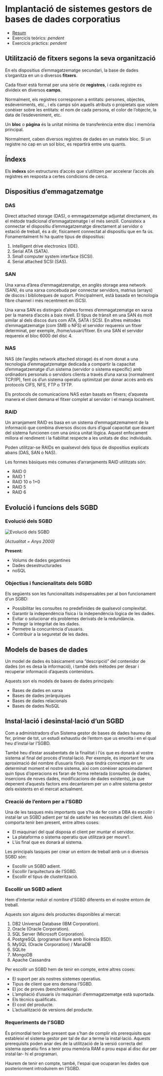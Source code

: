Implantació de sistemes gestors de bases de dades corporatius
=========================

* [Resum](https://gitpitch.com/jrodr236/ABD-UF2/master?p=ImplantacioSGBD)
* Exercicis teòrics: _pendent_
* Exercicis pràctics: _pendent_

Utilització de fitxers segons la seva organització
-------------------------

En els dispositius d’emmagatzematge secundari, la base de dades s’organitza en
un o diversos **fitxers**.

Cada fitxer està format per una sèrie de **registres**, i cada registre es divideix en
diversos **camps**.

Normalment, els registres corresponen a entitats: persones, objectes, esdeveniments, etc., i els camps són aquells atributs o propietats que volem conèixer sobre
les entitats: el nom de cada persona, el color de l’objecte, la data de l’esdeveniment,
etc.

Un **bloc** o **pàgina** és la unitat mínima de transferència entre disc i memòria
principal.

Normalment, caben diversos registres de dades en un mateix bloc. Si un registre
no cap en un sol bloc, es repartirà entre uns quants.



Índexs
----------------------

Els **índexs** són estructures d’accés que s’utilitzen per accelerar l’accés als
registres en resposta a certes condicions de cerca.


Dispositius d’emmagatzematge
--------------------

### DAS

Direct attached storage (DAS), o emmagatzematge adjuntat directament, és el
mètode tradicional d’emmagatzematge i el més senzill. Consisteix a connectar
el dispositiu d’emmagatzematge directament al servidor o estació de treball, és a
dir, físicament connectat al dispositiu que en fa ús.
Fonamentalment hi ha quatre tipus de dispositius:
1. Intelligent drive electronics (IDE).
2. Serial ATA (SATA).
3. Small computer system interface (SCSI).
4. Serial attached SCSI (SAS).



### SAN

Una xarxa d’àrea d’emmagatzematge, en anglès storage area network (SAN),
és una xarxa concebuda per connectar servidors, matrius (arrays) de discos i
biblioteques de suport. Principalment, està basada en tecnologia fibre channel
i més recentment en iSCSI. 

Una xarxa SAN es distingeix d’altres formes d’emmagatzematge en xarxa per la
manera d’accés a baix nivell. El tipus de trànsit en una SAN és molt similar al
dels discos durs com ATA, SATA i SCSI. En altres mètodes d’emmagatzematge
(com SMB o NFS) el servidor requereix un fitxer determinat, per exemple,
/home/usuari/fitxer. En una SAN el servidor requereix el bloc 6000 del disc 4.


### NAS
NAS (de l’anglès network attached storage) és el nom donat a una tecnologia
d’emmagatzematge dedicada a compartir la capacitat d’emmagatzematge d’un
sistema (servidor o sistema específic) amb ordinadors personals o servidors clients a través d’una
xarxa (normalment TCP/IP), fent ús d’un sistema operatiu optimitzat per donar
accés amb els protocols CIFS, NFS, FTP o TFTP.

Els protocols de comunicacions NAS estan basats en fitxers; d’aquesta manera el
client demana el fitxer complet al servidor i el maneja localment.


### RAID

Un arranjament RAID es basa en un sistema
d’emmagatzemament de la informació que combina diversos discos durs d’igual
capacitat que davant del sistema funcionen com una única unitat lògica. Aquest enfocament
millora el rendiment i la fiabilitat respecte a les unitats de disc individuals.

Poden utilitzar-se RAIDs en qualsevol dels tipus de dispositius explicats abans (DAS, SAN o NAS).

Les formes bàsiques més comunes d’arranjaments RAID utilitzats són:

- RAID 0
- RAID 1
- RAID 10 o 1+0
- RAID 5
- RAID 6


Evolució i funcions dels SGBD
-----------------------

### Evolució dels SGBD

![Evolució dels SGBD](https://ioc.xtec.cat/materials/FP/Materials/2251_ASIX/ASIX_2251_M10/web/html/WebContent/u3/media/ic10m10u3_01.png)

_(Actualitat = Anys 2000)_

**Present:**
- Volums de dades gegantines
- Dades desestructurades
- noSQL


### Objectius i funcionalitats dels SGBD

Els següents son les funcionalitats indispensables per al bon funcionament d'un SGBD:
- Possibilitar les consultes no predefinides de qualsevol complexitat.
- Garantir la independència física i la independència lògica de les dades.
- Evitar o solucionar els problemes derivats de la redundància.
- Protegir la integritat de les dades.
- Permetre la concurrència d’usuaris.
- Contribuir a la seguretat de les dades.


Models de bases de dades
-----------------
Un model de dades és bàsicament una “descripció” del
contenidor de dades (on es desa la informació), i també dels mètodes per desar
i recuperar informació d’aquests contenidors.

Aquests son els models de bases de dades principals:

- Bases de dades en xarxa
- Bases de dades jeràrquiques
- Bases de dades relacionals
- Bases de dades NoSQL



Instal·lació i desinstal·lació d’un SGBD
---------------------------

Com a administradors d’un Sistema gestor de bases de dades haureu de fer, primer
de tot, un estudi exhaustiu de l’entorn que us envolta i en el qual heu d’instal·lar
l’SGBD.

També heu d’estar assabentats de la finalitat i l’ús que es donarà al vostre sistema al
final del procés d’instal·lació. Per exemple, és important fer una aproximació del
nombre d’usuaris finals que tindrà connectats en un determinat moment el nostre
sistema, així com conèixer aproximadament quin tipus d’operacions es faran de
forma reiterada (consultes de dades, insercions de noves dades, modificacions de
dades existents), ja que depenent d’aquests factors ens decantarem per un o altre
sistema gestor dels existents en el mercat actualment.


### Creació de l’entorn per a l’SGBD

Una de les tasques més importants que s’ha de fer com a DBA és escollir i instal·lar
un SGBD adient per tal de satisfer les necessitats del client. Això comporta tenir
ben present, entre altres coses:
- El maquinari del qual disposa el client per muntar el servidor.
- La plataforma o sistema operatiu que utilitzarà per moure’l.
- L’ús final que es donarà al sistema.

Les principals tasques per crear un entorn de treball amb un o diversos SGBD són:
- Escollir un SGBD adient.
- Escollir l’arquitectura de l’SGBD.
- Escollir el tipus de clusterització.

### Escollir un SGBD adient

Hem d’intentar reduir el nombre d’SGBD diferents en el nostre entorn de treball.

Aquests son alguns dels productes disponibles al mercat:
1. DB2 Universal Database (IBM Corporation).
2. Oracle (Oracle Corporation).
3. SQL Server (Microsoft Corporation).
4. PostgreSQL (programari lliure amb llicència BSD).
5. MySQL (Oracle Corporation) / MariaDB
6. SQLite
7. MongoDB
8. Apache Cassandra

Per escollir un SGBD hem de tenir en compte, entre altres coses:
- El suport per als nostres sistemes operatius.
- Tipus de client que ens demana l’SGBD.
- El joc de proves (benchmarking).
- L’ampliació d’usuaris i/o maquinari d’emmagatzematge està suportada.
- Els tècnics qualificats.
- El cost del producte.
- L’actualització de versions del producte.


### Requeriments de l'SGBD

És primordial tenir ben present que s’han de complir els prerequisits
que estableixi el sistema gestor per tal de dur a terme la instal·lació. Aquests
prerequisits poden anar des de la utilització de la versió correcta del sistema
operatiu fins a tenir prou memòria RAM o prou espai al disc dur per instal·lar-
hi el programari.

Haurem de tenir en compte, també, l'espai que ocuparan les dades que posteriorment introduirem en
l’SGBD.
